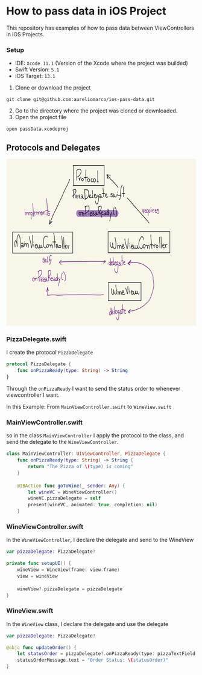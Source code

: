 # How to pass data in iOS Project
This repository has examples of how to pass data between ViewControllers in iOS Projects.

### Setup
- IDE: `Xcode 11.1` (Version of the Xcode where the project was builded)
- Swift Version: `5.1`
- iOS Target: `13.1`

1. Clone or download the project
```
git clone git@github.com:aureliomarco/ios-pass-data.git
```
2. Go to the directory where the project was cloned or downloaded.
3. Open the project file
```
open passData.xcodeproj
```

## Protocols and Delegates

<p align="left">
  <img width="700" height="441" src="assets/protocols.png">
</p>

### PizzaDelegate.swift
I create the protocol `PizzaDelegate`

```swift
protocol PizzaDelegate {
    func onPizzaReady(type: String) -> String
}
```

Through the `onPizzaReady` I want to send the status order to whenever viewcontroller I want.

In this Example:
From `MainViewController.swift`
to `WineView.swift`

### MainViewController.swift
so in the class `MainViewController`
I apply the protocol to the class, and send the delegate to the `WineViewController`.

```swift
class MainViewController: UIViewController, PizzaDelegate {
    func onPizzaReady(type: String) -> String {
        return "The Pizza of \(type) is coming"
    }

    @IBAction func goToWine(_ sender: Any) {
        let wineVC = WineViewController()
        wineVC.pizzaDelegate = self
        present(wineVC, animated: true, completion: nil)
    }

```

### WineViewController.swift
In the `WineViewController`, I declare the delegate and send to the WineView

```swift
var pizzaDelegate: PizzaDelegate?
```
```swift
private func setupUI() {
    wineView = WineView(frame: view.frame)
    view = wineView
    
    wineView?.pizzaDelegate = pizzaDelegate
}
```

### WineView.swift
In the `WineView` class, I declare the delegate and use the delegate

```swift
var pizzaDelegate: PizzaDelegate?
```

```swift
@objc func updateOrder() {
    let statusOrder = pizzaDelegate?.onPizzaReady(type: pizzaTextField.text ?? "") ?? ""
    statusOrderMessage.text = "Order Status: \(statusOrder)"
}
```